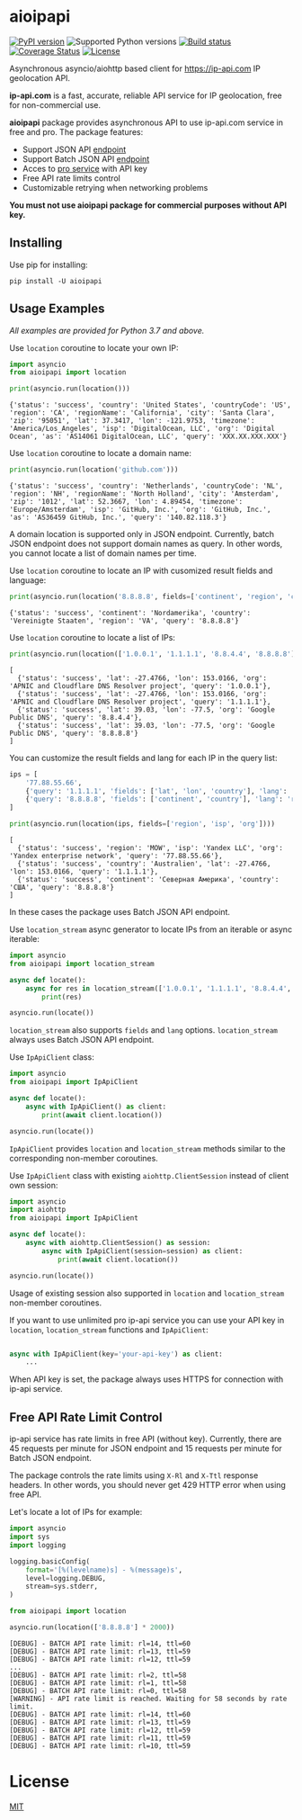 # aioipapi

[![PyPI version](https://img.shields.io/pypi/v/aioipapi.svg)](https://pypi.python.org/pypi/aioipapi)
![Supported Python versions](https://img.shields.io/pypi/pyversions/aioipapi.svg)
[![Build status](https://travis-ci.org/espdev/aioipapi.svg?branch=master)](https://travis-ci.org/espdev/aioipapi)
[![Coverage Status](https://coveralls.io/repos/github/espdev/aioipapi/badge.svg?branch=master)](https://coveralls.io/github/espdev/aioipapi?branch=master)
[![License](https://img.shields.io/pypi/l/aioipapi.svg)](LICENSE)

Asynchronous asyncio/aiohttp based client for https://ip-api.com IP geolocation API.

**ip-api.com** is a fast, accurate, reliable API service for IP geolocation, 
free for non-commercial use.

**aioipapi** package provides asynchronous API to use ip-api.com service in free and pro. 
The package features:

- Support JSON API [endpoint](https://ip-api.com/docs/api:json)
- Support Batch JSON API [endpoint](https://ip-api.com/docs/api:batch)
- Acces to [pro service](https://members.ip-api.com/) with API key
- Free API rate limits control
- Customizable retrying when networking problems

**You must not use aioipapi package for commercial purposes without API key.**


## Installing

Use pip for installing:

```
pip install -U aioipapi
```

## Usage Examples

_All examples are provided for Python 3.7 and above._

Use `location` coroutine to locate your own IP:

```python
import asyncio
from aioipapi import location

print(asyncio.run(location()))
```
```
{'status': 'success', 'country': 'United States', 'countryCode': 'US', 'region': 'CA', 'regionName': 'California', 'city': 'Santa Clara', 'zip': '95051', 'lat': 37.3417, 'lon': -121.9753, 'timezone': 'America/Los_Angeles', 'isp': 'DigitalOcean, LLC', 'org': 'Digital Ocean', 'as': 'AS14061 DigitalOcean, LLC', 'query': 'XXX.XX.XXX.XXX'}
```

Use `location` coroutine to locate a domain name:

```python
print(asyncio.run(location('github.com')))
```
```
{'status': 'success', 'country': 'Netherlands', 'countryCode': 'NL', 'region': 'NH', 'regionName': 'North Holland', 'city': 'Amsterdam', 'zip': '1012', 'lat': 52.3667, 'lon': 4.89454, 'timezone': 'Europe/Amsterdam', 'isp': 'GitHub, Inc.', 'org': 'GitHub, Inc.', 'as': 'AS36459 GitHub, Inc.', 'query': '140.82.118.3'}
```

A domain location is supported only in JSON endpoint. Currently, batch JSON endpoint does not support domain names as query. 
In other words, you cannot locate a list of domain names per time. 

Use `location` coroutine to locate an IP with cusomized result fields and language:

```python
print(asyncio.run(location('8.8.8.8', fields=['continent', 'region', 'country'], lang='de')))
```
```
{'status': 'success', 'continent': 'Nordamerika', 'country': 'Vereinigte Staaten', 'region': 'VA', 'query': '8.8.8.8'}
```

Use `location` coroutine to locate a list of IPs:

```python
print(asyncio.run(location(['1.0.0.1', '1.1.1.1', '8.8.4.4', '8.8.8.8'], fields=['lat', 'lon', 'org'])))
```
```
[
  {'status': 'success', 'lat': -27.4766, 'lon': 153.0166, 'org': 'APNIC and Cloudflare DNS Resolver project', 'query': '1.0.0.1'}, 
  {'status': 'success', 'lat': -27.4766, 'lon': 153.0166, 'org': 'APNIC and Cloudflare DNS Resolver project', 'query': '1.1.1.1'}, 
  {'status': 'success', 'lat': 39.03, 'lon': -77.5, 'org': 'Google Public DNS', 'query': '8.8.4.4'}, 
  {'status': 'success', 'lat': 39.03, 'lon': -77.5, 'org': 'Google Public DNS', 'query': '8.8.8.8'}
]
```

You can customize the result fields and lang for each IP in the query list:

```python
ips = [
    '77.88.55.66',
    {'query': '1.1.1.1', 'fields': ['lat', 'lon', 'country'], 'lang': 'de'},
    {'query': '8.8.8.8', 'fields': ['continent', 'country'], 'lang': 'ru'},
]

print(asyncio.run(location(ips, fields=['region', 'isp', 'org'])))
```
```
[
  {'status': 'success', 'region': 'MOW', 'isp': 'Yandex LLC', 'org': 'Yandex enterprise network', 'query': '77.88.55.66'},
  {'status': 'success', 'country': 'Australien', 'lat': -27.4766, 'lon': 153.0166, 'query': '1.1.1.1'}, 
  {'status': 'success', 'continent': 'Северная Америка', 'country': 'США', 'query': '8.8.8.8'}
]
```

In these cases the package uses Batch JSON API endpoint.

Use `location_stream` async generator to locate IPs from an iterable or async iterable:

```python
import asyncio
from aioipapi import location_stream

async def locate():
    async for res in location_stream(['1.0.0.1', '1.1.1.1', '8.8.4.4', '8.8.8.8']):
        print(res)

asyncio.run(locate())
```

`location_stream` also supports `fields` and `lang` options. 
`location_stream` always uses Batch JSON API endpoint.

Use `IpApiClient` class:

```python
import asyncio
from aioipapi import IpApiClient

async def locate():
    async with IpApiClient() as client:
        print(await client.location())

asyncio.run(locate())
```

`IpApiClient` provides `location` and `location_stream` methods similar to the corresponding non-member coroutines.

Use `IpApiClient` class with existing `aiohttp.ClientSession` instead of client own session:

```python
import asyncio
import aiohttp
from aioipapi import IpApiClient

async def locate():
    async with aiohttp.ClientSession() as session:
        async with IpApiClient(session=session) as client:
            print(await client.location())

asyncio.run(locate())
```

Usage of existing session also supported in `location` and `location_stream` non-member coroutines.

If you want to use unlimited pro ip-api service you can use your API key in `location`, `location_stream` functions and `IpApiClient`:

```python

async with IpApiClient(key='your-api-key') as client:
    ...
```

When API key is set, the package always uses HTTPS for connection with ip-api service.

## Free API Rate Limit Control

ip-api service has rate limits in free API (without key). 
Currently, there are 45 requests per minute for JSON endpoint and 15 requests per minute for Batch JSON endpoint.

The package controls the rate limits using `X-Rl` and `X-Ttl` response headers. 
In other words, you should never get 429 HTTP error when using free API.

Let's locate a lot of IPs for example:

```python
import asyncio
import sys
import logging

logging.basicConfig(
    format='[%(levelname)s] - %(message)s',
    level=logging.DEBUG,
    stream=sys.stderr,
)

from aioipapi import location

asyncio.run(location(['8.8.8.8'] * 2000))
```
```
[DEBUG] - BATCH API rate limit: rl=14, ttl=60
[DEBUG] - BATCH API rate limit: rl=13, ttl=59
[DEBUG] - BATCH API rate limit: rl=12, ttl=59
...
[DEBUG] - BATCH API rate limit: rl=2, ttl=58
[DEBUG] - BATCH API rate limit: rl=1, ttl=58
[DEBUG] - BATCH API rate limit: rl=0, ttl=58
[WARNING] - API rate limit is reached. Waiting for 58 seconds by rate limit.
[DEBUG] - BATCH API rate limit: rl=14, ttl=60
[DEBUG] - BATCH API rate limit: rl=13, ttl=59
[DEBUG] - BATCH API rate limit: rl=12, ttl=59
[DEBUG] - BATCH API rate limit: rl=11, ttl=59
[DEBUG] - BATCH API rate limit: rl=10, ttl=59
```

# License

[MIT](https://choosealicense.com/licenses/mit/)
